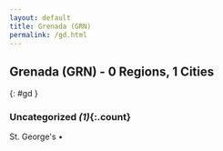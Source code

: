 ```yaml
---
layout: default
title: Grenada (GRN)
permalink: /gd.html
---
```



## Grenada (GRN) - 0 Regions, 1 Cities
{: #gd }





### Uncategorized _(1)_{:.count}


St. George's  •


 
